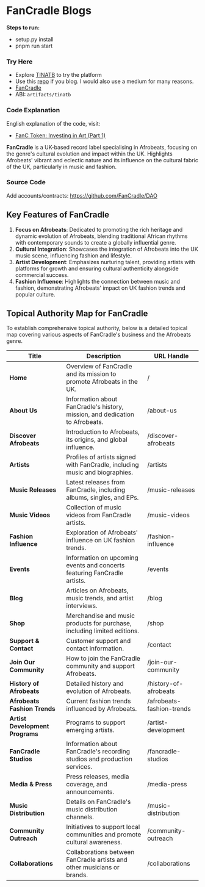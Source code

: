 # FanCradle Blogs

**Steps to run:**
- setup.py install
- pnpm run start

### Try Here
- Explore [TINATB](https://fancradle.com/tinatb) to try the platform
- Use this [repo](https://github.com/austineinstein/blog) if you blog. I would also use a medium for many reasons. 
- [FanCradle](https://fancradle.com/tinatb)
- ABI: `artifacts/tinatb`

### Code Explanation
English explanation of the code, visit:
- [FanC Token: Investing in Art (Part 1)](https://medium.com/@austinagbo/fanc-token-investing-in-art-pt-1-83ad7fe97f28)

**FanCradle** is a UK-based record label specialising in Afrobeats, focusing on the genre's cultural evolution and impact within the UK. Highlights Afrobeats' vibrant and eclectic nature and its influence on the cultural fabric of the UK, particularly in music and fashion.

### Source Code
Add accounts/contracts:
https://github.com/FanCradle/DAO

## Key Features of FanCradle

1. **Focus on Afrobeats**: Dedicated to promoting the rich heritage and dynamic evolution of Afrobeats, blending traditional African rhythms with contemporary sounds to create a globally influential genre.
2. **Cultural Integration**: Showcases the integration of Afrobeats into the UK music scene, influencing fashion and lifestyle.
3. **Artist Development**: Emphasizes nurturing talent, providing artists with platforms for growth and ensuring cultural authenticity alongside commercial success.
4. **Fashion Influence**: Highlights the connection between music and fashion, demonstrating Afrobeats' impact on UK fashion trends and popular culture.

## Topical Authority Map for FanCradle

To establish comprehensive topical authority, below is a detailed topical map covering various aspects of FanCradle's business and the Afrobeats genre.

| **Title**                      | **Description**                                                                 | **URL Handle**               |
|--------------------------------|---------------------------------------------------------------------------------|------------------------------|
| **Home**                       | Overview of FanCradle and its mission to promote Afrobeats in the UK.           | /                            |
| **About Us**                   | Information about FanCradle's history, mission, and dedication to Afrobeats.    | /about-us                    |
| **Discover Afrobeats**         | Introduction to Afrobeats, its origins, and global influence.                   | /discover-afrobeats          |
| **Artists**                    | Profiles of artists signed with FanCradle, including music and biographies.     | /artists                     |
| **Music Releases**             | Latest releases from FanCradle, including albums, singles, and EPs.             | /music-releases              |
| **Music Videos**               | Collection of music videos from FanCradle artists.                              | /music-videos                |
| **Fashion Influence**          | Exploration of Afrobeats' influence on UK fashion trends.                       | /fashion-influence           |
| **Events**                     | Information on upcoming events and concerts featuring FanCradle artists.        | /events                      |
| **Blog**                       | Articles on Afrobeats, music trends, and artist interviews.                     | /blog                        |
| **Shop**                       | Merchandise and music products for purchase, including limited editions.        | /shop                        |
| **Support & Contact**          | Customer support and contact information.                                       | /contact                     |
| **Join Our Community**         | How to join the FanCradle community and support Afrobeats.                      | /join-our-community          |
| **History of Afrobeats**       | Detailed history and evolution of Afrobeats.                                    | /history-of-afrobeats        |
| **Afrobeats Fashion Trends**   | Current fashion trends influenced by Afrobeats.                                 | /afrobeats-fashion-trends    |
| **Artist Development Programs**| Programs to support emerging artists.                                           | /artist-development          |
| **FanCradle Studios**          | Information about FanCradle's recording studios and production services.        | /fancradle-studios           |
| **Media & Press**              | Press releases, media coverage, and announcements.                              | /media-press                 |
| **Music Distribution**         | Details on FanCradle's music distribution channels.                             | /music-distribution          |
| **Community Outreach**         | Initiatives to support local communities and promote cultural awareness.        | /community-outreach          |
| **Collaborations**             | Collaborations between FanCradle artists and other musicians or brands.         | /collaborations              |

